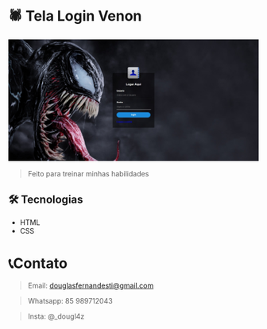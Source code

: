 # 🕷️ Tela Login Venon

![preview.png](./img/preview.png)


> Feito para treinar minhas habilidades 

## 🛠 Tecnologias

- HTML
- CSS 

# 📞Contato
 
> Email: douglasfernandesti@gmail.com

> Whatsapp: 85 989712043 

> Insta: @_dougl4z